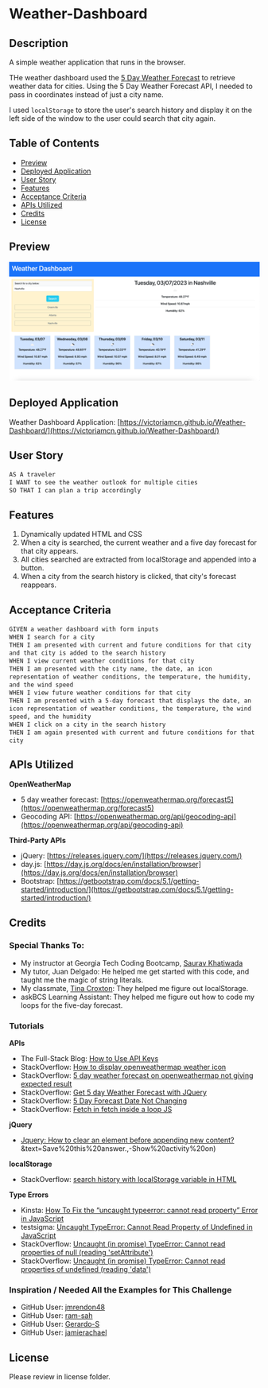 # Weather-Dashboard

## Description

A simple weather application that runs in the browser.

THe weather dashboard used the [5 Day Weather Forecast](https://openweathermap.org/forecast5) to retrieve weather data for cities. Using the 5 Day Weather Forecast API, I needed to pass in coordinates instead of just a city name.

I used `localStorage` to store the user's search history and display it on the left side of the window to the user could search that city again.

## Table of Contents
- [Preview](#preview)
- [Deployed Application](#deployed-application)
- [User Story](#user-story)
- [Features](#features)
- [Acceptance Criteria](#acceptance-criteria)
- [APIs Utilized](#apis-utilized)
- [Credits](#credits)
- [License](#license)

## Preview

![static image of aweather application that displays the current day's and the five following days' forecast](./assets/images/weatherpreview.png)

## Deployed Application

Weather Dashboard Application: [https://victoriamcn.github.io/Weather-Dashboard/](https://victoriamcn.github.io/Weather-Dashboard/)


## User Story

```
AS A traveler
I WANT to see the weather outlook for multiple cities
SO THAT I can plan a trip accordingly
```

## Features

1. Dynamically updated HTML and CSS
2. When a city is searched, the current weather and a five day forecast for that city appears.
3. All cities searched are extracted from localStorage and appended into a button.
4. When a city from the search history is clicked, that city's forecast reappears.

## Acceptance Criteria

```
GIVEN a weather dashboard with form inputs
WHEN I search for a city
THEN I am presented with current and future conditions for that city and that city is added to the search history
WHEN I view current weather conditions for that city
THEN I am presented with the city name, the date, an icon representation of weather conditions, the temperature, the humidity, and the wind speed
WHEN I view future weather conditions for that city
THEN I am presented with a 5-day forecast that displays the date, an icon representation of weather conditions, the temperature, the wind speed, and the humidity
WHEN I click on a city in the search history
THEN I am again presented with current and future conditions for that city
```
## APIs Utilized

**OpenWeatherMap**
- 5 day weather forecast: [https://openweathermap.org/forecast5](https://openweathermap.org/forecast5)
- Geocoding API: [https://openweathermap.org/api/geocoding-api](https://openweathermap.org/api/geocoding-api)

**Third-Party APIs**
- jQuery: [https://releases.jquery.com/](https://releases.jquery.com/)
- day.js: [https://day.js.org/docs/en/installation/browser](https://day.js.org/docs/en/installation/browser)
- Bootstrap: [https://getbootstrap.com/docs/5.1/getting-started/introduction/](https://getbootstrap.com/docs/5.1/getting-started/introduction/)

## Credits

### Special Thanks To:
- My instructor at Georgia Tech Coding Bootcamp, [Saurav Khatiwada](https://github.com/khatiwadasaurav)
- My tutor, Juan Delgado: He helped me get started with this code, and taught me the magic of string literals.
- My classmate, [Tina Croxton](https://github.com/TinaTheDev91/Weather-Dashboard): They helped me figure out localStorage.
- askBCS Learning Assistant: They helped me figure out how to code my loops for the five-day forecast.

### Tutorials

**APIs**
- The Full-Stack Blog: [How to Use API Keys](https://coding-boot-camp.github.io/full-stack/apis/how-to-use-api-keys)
- StackOverflow: [How to display openweathermap weather icon](https://stackoverflow.com/questions/44177417/how-to-display-openweathermap-weather-icon)
- StackOverflow: [5 day weather forecast on openweathermap not giving expected result](https://stackoverflow.com/questions/63222396/5-day-weather-forecast-on-openweathermap-not-giving-expected-result)
- StackOverflow: [Get 5 day Weather Forecast with JQuery](https://stackoverflow.com/questions/61417301/get-5-day-weather-forecast-with-jquery)
- StackOverflow: [5 Day Forecast Date Not Changing](https://stackoverflow.com/questions/63111463/5-day-forecast-date-not-changing)
- StackOverflow: [Fetch in fetch inside a loop JS](https://stackoverflow.com/questions/60710423/fetch-in-fetch-inside-a-loop-js)

**jQuery**
- [Jquery: How to clear an element before appending new content?](https://stackoverflow.com/questions/13822322/jquery-how-to-clear-an-element-before-appending-new-content#:~:text=You%20can%20use%20.,()%20in%20one%20line%20%3A)&text=Save%20this%20answer.,-Show%20activity%20on)

**localStorage**
- StackOverflow: [search history with localStorage variable in HTML](https://stackoverflow.com/questions/20791533/search-history-with-localstorage-variable-in-html)

**Type Errors**
- Kinsta: [How To Fix the “uncaught typeerror: cannot read property” Error in JavaScript](https://kinsta.com/knowledgebase/uncaught-typeerror-cannot-read-property/)
- testsigma: [Uncaught TypeError: Cannot Read Property of Undefined in JavaScript](https://testsigma.com/blog/uncaught-typeerror-in-javascript/#How_to_fix_uncaught_TypeError)
- StackOverflow: [Uncaught (in promise) TypeError: Cannot read properties of null (reading 'setAttribute')](https://stackoverflow.com/questions/73779528/uncaught-in-promise-typeerror-cannot-read-properties-of-null-reading-setatt)
- StackOverflow: [Uncaught (in promise) TypeError: Cannot read properties of undefined (reading 'data')](https://stackoverflow.com/questions/70625340/uncaught-in-promise-typeerror-cannot-read-properties-of-undefined-reading-d)


### Inspiration / Needed All the Examples for This Challenge
- GitHub User: [jmrendon48](https://github.com/jmrendon48/weather-dashboard-6/blob/main/Assets/js/script.js)
- GitHub User: [ram-sah](https://github.com/ram-sah/Weather-Dashboard/blob/master/Assets/script.js)
- GitHub User: [Gerardo-S](https://github.com/Gerardo-S/5-Day_Forecast/blob/master/app.js)
- GitHub User: [jamierachael](https://github.com/jamierachael/Weather-Dashboard/blob/master/script.js)

## License
Please review in license folder.
